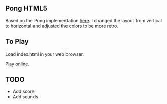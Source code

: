 ## Pong HTML5
Based on the Pong implementation [here](http://robots.thoughtbot.com/pong-clone-in-javascript).  I changed the layout from vertical to horizontal and adjusted the colors to be more retro.

## To Play

Load index.html in your web browser.

[Play online](http://dan.hersam.com/software/pong/).

## TODO
- Add score
- Add sounds